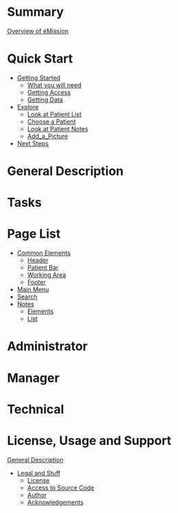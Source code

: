 # Summary

[Overview of eMission]()
# Quick Start
 - [Getting Started]()
    - [What you will need]()
    - [Getting Access]()
    - [Getting Data]()
 - [Explore]() 
    - [Look at Patient List]()
    - [Choose a Patient]()
    - [Look at Patient Notes]()
    - [Add_a_Picture]()
 - [Next Steps]()
# General Description
# Tasks
# Page List
- [Common Elements](Layout.md)
  - [Header](Header.md)
  - [Patient Bar](PatientBar.md)
  - [Working Area](Working.md)
  - [Footer](Footer.md)
- [Main Menu](MainMenu.md)
- [Search](SearchList.md)
- [Notes]()
  - [Elements]()
  - [List](NoteList.md)
# Administrator
# Manager
# Technical
# License, Usage and Support
[General Description]()
- [Legal and Stuff]()
   - [License]()
   - [Access to Source Code]()
   - [Author]()
   - [Acknowledgements]()
   
